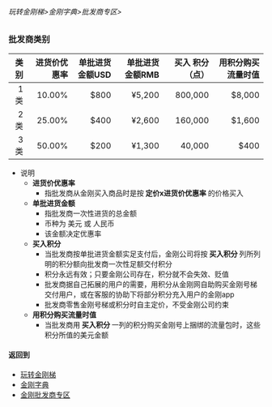 ###### 玩转金刚梯>金刚字典>批发商专区>
### 批发商类别

|类别|进货价优惠率|单批进货金额USD|单批进货金额RMB|买入 积分（点）|用积分购买流量时值|
|-:|-:|-:|-:|-:|-:|
|  1类|10.00%|$800|¥5,200|800,000|$8,000|
|  2类|25.00%|$400|¥2,600|160,000|$1,600|
|  3类|50.00%|$200|¥1,300| 40,000|$400|




- 说明
  - <strong>进货价优惠率</strong>
    - 指批发商从金刚买入商品时是按<strong> 定价x进货价优惠率 </strong>的价格买入
  - <strong>单批进货金额</strong>
    - 指批发商一次性进货的总金额
    - 币种为 美元 或 人民币
    - 该金额决定优惠率
  - <strong>买入积分</strong>
    - 当批发商按单批进货金额实足支付后，金刚公司将按<strong> 买入积分 </strong>列所列明的积分额向批发商一次性足额交付积分
    - 积分永远有效；只要金刚公司存在，积分就不会失效、贬值
    - 批发商据自己拓展的用户的需要，用积分从金刚网自助购买金刚号梯交付用户，或在客服的协助下将部分积分充入用户的金刚app
    - 批发商零售金刚号梯或积分时自主定价，不受金刚公司约束
  - <strong>用积分购买流量时值</strong>
    - 当批发商用<strong> 买入积分 </strong>一列的积分购买金刚号上捆绑的流量包时，这些积分所值的美元金额

#### 返回到
- [玩转金刚梯](https://github.com/a2zitpro/web/blob/master/LadderFree/A.md)
- [金刚字典](https://github.com/a2zitpro/web/blob/master/LadderFree/kkDictionary/KKDictionary.md)
- [金刚批发商专区](https://github.com/a2zitpro/web/blob/master/LadderFree/kkDictionary/KKWholesalersZone.md)




